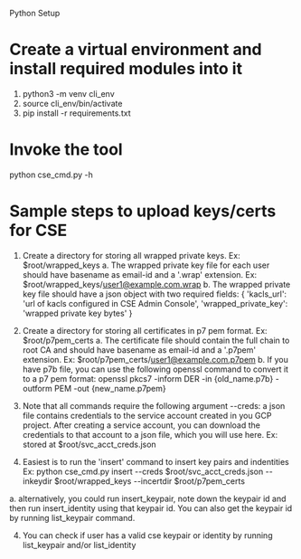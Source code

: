 Python Setup

# Create a virtual environment and install required modules into it

1. python3 -m venv cli_env 
2. source cli_env/bin/activate 
3. pip install -r requirements.txt 

# Invoke the tool
python cse_cmd.py -h

# Sample steps to upload keys/certs for CSE

1. Create a directory for storing all wrapped private keys.
  Ex: $root/wrapped_keys
  a. The wrapped private key file for each user should have basename as email-id
    and a '.wrap' extension.
      Ex: $root/wrapped_keys/user1@example.com.wrap
  b. The wrapped private key file should have a json object with
    two required fields:
    {
      'kacls_url': 'url of kacls configured in CSE Admin Console',
      'wrapped_private_key': 'wrapped private key bytes'
    }

2. Create a directory for storing all certificates in p7 pem format.
  Ex: $root/p7pem_certs
  a. The certificate file should contain the full chain to root CA and should
    have basename as email-id and a '.p7pem' extension.
    Ex: $root/p7pem_certs/user1@example.com.p7pem
  b. If you have p7b file, you can use the following openssl command to convert
    it to a p7 pem format:
      openssl pkcs7 -inform DER -in {old_name.p7b} -outform PEM -out {new_name.p7pem}

3. Note that all commands require the following argument
  --creds: a json file contains credentials to the service account created in
        you GCP project. After creating a service account, you can download
        the credentials to that account to a json file, which you will use here.
  Ex: stored at $root/svc_acct_creds.json

4. Easiest is to run the 'insert' command to insert key pairs and indentities
  Ex: python cse_cmd.py insert
      --creds $root/svc_acct_creds.json
      --inkeydir $root/wrapped_keys
      --incertdir $root/p7pem_certs

  a. alternatively, you could run insert_keypair, note down the keypair id
    and then run insert_identity using that keypair id. You can also get the
    keypair id by running list_keypair command.

4. You can check if user has a valid cse keypair or identity by running
  list_keypair and/or list_identity